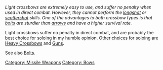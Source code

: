 *Light crossbows are extremely easy to use, and suffer no penalty when
used in direct combat. However, they cannot perform the
[longshot](Longshot.md "wikilink") or
[scattershot](Scattershot.md "wikilink") skills. One of the advantages
to both crossbow types is that [bolts](:Category:_Bolts.md "wikilink")
are sturdier than [arrows](:Category:_Arrows.md "wikilink") and have a
higher survival rate.*

Light crossbows suffer no penalty in direct combat, and are probably the
best choice for soloing in my humble opinion. Other choices for soloing
are [Heavy Crossbows](:Category:_Heavy_Crossbows.md "wikilink") and
[Guns](:Category:Guns.md "wikilink").

See also [Bolts](:Category:_Bolts.md "wikilink").

[Category: Missile Weapons](Category:_Missile_Weapons "wikilink")
[Category: Bows](Category:_Bows "wikilink")
